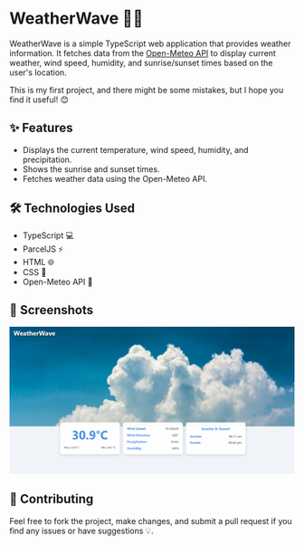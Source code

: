 # WeatherWave 🌊🌞

WeatherWave is a simple TypeScript web application that provides weather information. It fetches data from the [Open-Meteo API](https://open-meteo.com/) to display current weather, wind speed, humidity, and sunrise/sunset times based on the user's location.

This is my first project, and there might be some mistakes, but I hope you find it useful! 😊

## ✨ Features

- Displays the current temperature, wind speed, humidity, and precipitation. 
- Shows the sunrise and sunset times.
- Fetches weather data using the Open-Meteo API.

## 🛠️ Technologies Used

- TypeScript 💻
- ParcelJS ⚡
- HTML 🌐
- CSS 🎨
- Open-Meteo API 📡

## 📸 Screenshots

![App Screenshot](./img/screen.png)

## 🤝 Contributing

Feel free to fork the project, make changes, and submit a pull request if you find any issues or have suggestions 💡.
